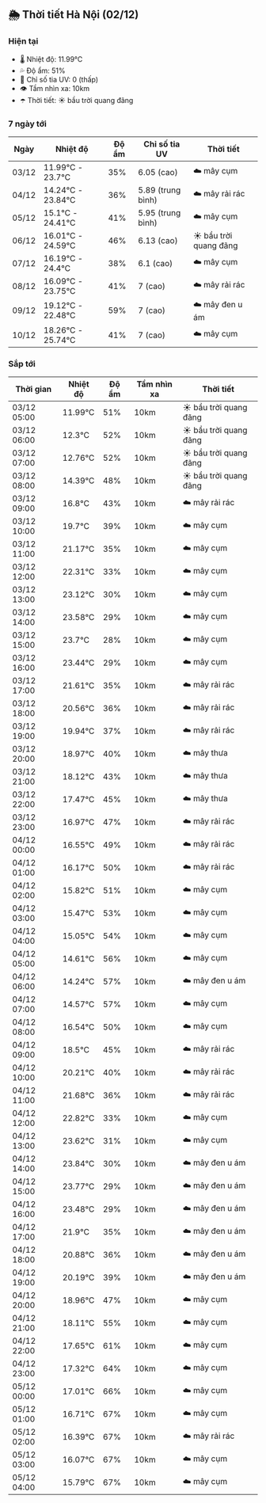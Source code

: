 ## 🌦️ Thời tiết Hà Nội (02/12)

### Hiện tại

- 🌡️ Nhiệt độ: 11.99℃
- 💦 Độ ẩm: 51%
- 🌟 Chỉ số tia UV: 0 (thấp)
- 👁️ Tầm nhìn xa: 10km
- ☂️ Thời tiết: ☀️ bầu trời quang đãng

### 7 ngày tới

| Ngày | Nhiệt độ | Độ ẩm | Chỉ số tia UV | Thời tiết |
| --- | --- | --- | --- | --- |
| 03/12 | 11.99℃ - 23.7℃ | 35% | 6.05 (cao) | ☁️ mây cụm |
| 04/12 | 14.24℃ - 23.84℃ | 36% | 5.89 (trung bình) | ☁️ mây rải rác |
| 05/12 | 15.1℃ - 24.41℃ | 41% | 5.95 (trung bình) | ☁️ mây cụm |
| 06/12 | 16.01℃ - 24.59℃ | 46% | 6.13 (cao) | ☀️ bầu trời quang đãng |
| 07/12 | 16.19℃ - 24.4℃ | 38% | 6.1 (cao) | ☁️ mây cụm |
| 08/12 | 16.09℃ - 23.75℃ | 41% | 7 (cao) | ☁️ mây rải rác |
| 09/12 | 19.12℃ - 22.48℃ | 59% | 7 (cao) | ☁️ mây đen u ám |
| 10/12 | 18.26℃ - 25.74℃ | 41% | 7 (cao) | ☁️ mây cụm |

### Sắp tới

| Thời gian | Nhiệt độ | Độ ẩm | Tầm nhìn xa | Thời tiết |
| --- | --- | --- | --- | --- |
| 03/12 05:00 | 11.99℃ | 51% | 10km | ☀️ bầu trời quang đãng |
| 03/12 06:00 | 12.3℃ | 52% | 10km | ☀️ bầu trời quang đãng |
| 03/12 07:00 | 12.76℃ | 52% | 10km | ☀️ bầu trời quang đãng |
| 03/12 08:00 | 14.39℃ | 48% | 10km | ☀️ bầu trời quang đãng |
| 03/12 09:00 | 16.8℃ | 43% | 10km | ☁️ mây rải rác |
| 03/12 10:00 | 19.7℃ | 39% | 10km | ☁️ mây cụm |
| 03/12 11:00 | 21.17℃ | 35% | 10km | ☁️ mây cụm |
| 03/12 12:00 | 22.31℃ | 33% | 10km | ☁️ mây cụm |
| 03/12 13:00 | 23.12℃ | 30% | 10km | ☁️ mây cụm |
| 03/12 14:00 | 23.58℃ | 29% | 10km | ☁️ mây cụm |
| 03/12 15:00 | 23.7℃ | 28% | 10km | ☁️ mây cụm |
| 03/12 16:00 | 23.44℃ | 29% | 10km | ☁️ mây cụm |
| 03/12 17:00 | 21.61℃ | 35% | 10km | ☁️ mây rải rác |
| 03/12 18:00 | 20.56℃ | 36% | 10km | ☁️ mây rải rác |
| 03/12 19:00 | 19.94℃ | 37% | 10km | ☁️ mây rải rác |
| 03/12 20:00 | 18.97℃ | 40% | 10km | ☁️ mây thưa |
| 03/12 21:00 | 18.12℃ | 43% | 10km | ☁️ mây thưa |
| 03/12 22:00 | 17.47℃ | 45% | 10km | ☁️ mây thưa |
| 03/12 23:00 | 16.97℃ | 47% | 10km | ☁️ mây rải rác |
| 04/12 00:00 | 16.55℃ | 49% | 10km | ☁️ mây rải rác |
| 04/12 01:00 | 16.17℃ | 50% | 10km | ☁️ mây rải rác |
| 04/12 02:00 | 15.82℃ | 51% | 10km | ☁️ mây cụm |
| 04/12 03:00 | 15.47℃ | 53% | 10km | ☁️ mây cụm |
| 04/12 04:00 | 15.05℃ | 54% | 10km | ☁️ mây cụm |
| 04/12 05:00 | 14.61℃ | 56% | 10km | ☁️ mây cụm |
| 04/12 06:00 | 14.24℃ | 57% | 10km | ☁️ mây đen u ám |
| 04/12 07:00 | 14.57℃ | 57% | 10km | ☁️ mây cụm |
| 04/12 08:00 | 16.54℃ | 50% | 10km | ☁️ mây cụm |
| 04/12 09:00 | 18.5℃ | 45% | 10km | ☁️ mây rải rác |
| 04/12 10:00 | 20.21℃ | 40% | 10km | ☁️ mây rải rác |
| 04/12 11:00 | 21.68℃ | 36% | 10km | ☁️ mây rải rác |
| 04/12 12:00 | 22.82℃ | 33% | 10km | ☁️ mây cụm |
| 04/12 13:00 | 23.62℃ | 31% | 10km | ☁️ mây cụm |
| 04/12 14:00 | 23.84℃ | 30% | 10km | ☁️ mây đen u ám |
| 04/12 15:00 | 23.77℃ | 29% | 10km | ☁️ mây đen u ám |
| 04/12 16:00 | 23.48℃ | 29% | 10km | ☁️ mây đen u ám |
| 04/12 17:00 | 21.9℃ | 35% | 10km | ☁️ mây đen u ám |
| 04/12 18:00 | 20.88℃ | 36% | 10km | ☁️ mây đen u ám |
| 04/12 19:00 | 20.19℃ | 39% | 10km | ☁️ mây đen u ám |
| 04/12 20:00 | 18.96℃ | 47% | 10km | ☁️ mây cụm |
| 04/12 21:00 | 18.11℃ | 55% | 10km | ☁️ mây cụm |
| 04/12 22:00 | 17.65℃ | 61% | 10km | ☁️ mây cụm |
| 04/12 23:00 | 17.32℃ | 64% | 10km | ☁️ mây cụm |
| 05/12 00:00 | 17.01℃ | 66% | 10km | ☁️ mây cụm |
| 05/12 01:00 | 16.71℃ | 67% | 10km | ☁️ mây cụm |
| 05/12 02:00 | 16.39℃ | 67% | 10km | ☁️ mây rải rác |
| 05/12 03:00 | 16.07℃ | 67% | 10km | ☁️ mây cụm |
| 05/12 04:00 | 15.79℃ | 67% | 10km | ☁️ mây cụm |
